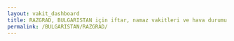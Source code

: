 ```yaml
---
layout: vakit_dashboard
title: RAZGRAD, BULGARISTAN için iftar, namaz vakitleri ve hava durumu - ilçe/eyalet seç
permalink: /BULGARISTAN/RAZGRAD/
---
```


<script type="text/javascript">
  var GLOBAL_COUNTRY = 'BULGARISTAN';
  var GLOBAL_CITY = 'RAZGRAD';
  var GLOBAL_STATE = '';
  var lat = 72;
  var lon = 21;
</script>
